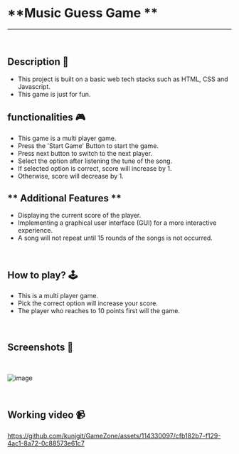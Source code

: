 # **Music Guess Game ** 

---

<br>

## **Description 📃** 
- This project is built on a basic web tech stacks such as HTML, CSS and Javascript.
- This game is just for fun.

## **functionalities 🎮** 
- This game is a multi player game.
- Press the 'Start Game' Button to start the game.
- Press next button to switch to the next player.
- Select the option after listening the tune of the song.
- If selected option is correct, score will increase by 1.
- Otherwise, score will decrease by 1.

## ** Additional Features **
- Displaying the current score of the player.
- Implementing a graphical user interface (GUI) for a more interactive experience.
- A song will not repeat until 15 rounds of the songs is not occurred.

<br>

## **How to play? 🕹️**
- This is a multi player game.
- Pick the correct option will increase your score.
- The player who reaches to 10 points first will the game.

<br>

## **Screenshots 📸**

<br>

![image](../../assets/images/Music_Guess_Game.png)

<br>

## **Working video 📹**
<!-- add your working video over here -->
https://github.com/kunjgit/GameZone/assets/114330097/cfb182b7-f129-4ac1-8a72-0c88573e61c7
